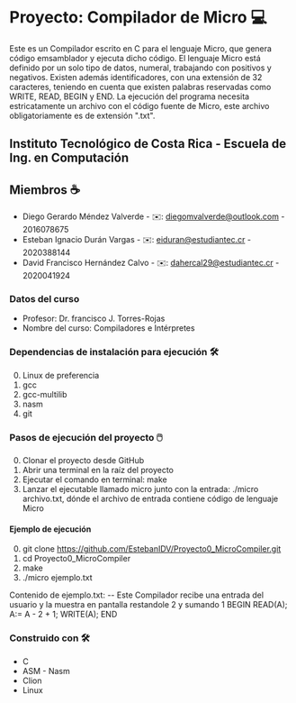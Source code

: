 # Proyecto: Compilador de Micro 💻

Este es un Compilador escrito en C para el lenguaje Micro, que genera código emsamblador y ejecuta dicho código.
El lenguaje Micro está definido por un solo tipo de datos, numeral, trabajando con positivos y negativos.
Existen además identificadores, con una extensión de 32 caracteres, teniendo en cuenta que existen palabras reservadas como WRITE, READ, BEGIN y END.
La ejecución del programa necesita estricatamente un archivo con el código fuente de Micro, este archivo obligatoriamente
es de extensión ".txt".


## Instituto Tecnológico de Costa Rica - Escuela de Ing. en Computación

## Miembros ☕️

* Diego Gerardo Méndez Valverde - ✉️: diegomvalverde@outlook.com - 2016078675
* Esteban Ignacio Durán Vargas - ✉️: eiduran@estudiantec.cr - 2020388144
* David Francisco Hernández Calvo - ✉️: dahercal29@estudiantec.cr - 2020041924


### Datos del curso

* Profesor: Dr. francisco J. Torres-Rojas
* Nombre del curso: Compiladores e Intérpretes

### Dependencias de instalación para ejecución 🛠️

0. Linux de preferencia
1. gcc
2. gcc-multilib
3. nasm
4. git

### Pasos de ejecución del proyecto 🖱️

0. Clonar el proyecto desde GitHub
1. Abrir una terminal en la raíz del proyecto
2. Ejecutar el comando en terminal: make
3. Lanzar el ejecutable llamado micro junto con la entrada: ./micro archivo.txt, dónde el archivo
   de entrada contiene código de lenguaje Micro

#### Ejemplo de ejecución

0. git clone https://github.com/EstebanIDV/Proyecto0_MicroCompiler.git
1. cd Proyecto0_MicroCompiler
2. make
3. ./micro ejemplo.txt

Contenido de ejemplo.txt:
-- Este Compilador recibe una entrada del usuario y la muestra en pantalla restandole 2 y sumando 1
BEGIN
READ(A);
A:= A - 2 + 1;
WRITE(A);
END

### Construido con 🛠️

* C
* ASM - Nasm
* Clion
* Linux